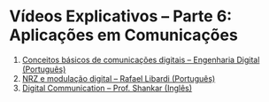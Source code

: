 # Vídeos Explicativos – Parte 6: Aplicações em Comunicações

1. [Conceitos básicos de comunicações digitais – Engenharia Digital (Português)](https://www.youtube.com/watch?v=opC_i2tW4Ag)
2. [NRZ e modulação digital – Rafael Libardi (Português)](https://www.youtube.com/watch?v=tAMhWR5R4cI)
3. [Digital Communication – Prof. Shankar (Inglês)](https://www.youtube.com/watch?v=V8bywMRhV_k)

